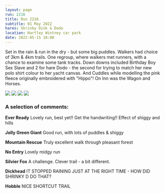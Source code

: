 ```yaml
---
layout: page
run: 2216
title: Run 2216
subtitle: 01 May 2022
hares: Shrinky Dink & Dodo
location: Hartley Wintney car park
date: 2022-05-15 18:00
---
```


Set in the rain & run in the dry - but some big puddles. Walkers had choice of 3km & 4km trails. One regroup, where walkers met runners, with a chance to examine some tank tracks. Down downs included Birthday Boy Sex Slave and 2 for hare Dodo - the second for trying to match her new polo shirt colour to her yacht canvas. And Cuddles while modelling the pink fleece originally embroidered with "Hippo"!
On Inn was the Wagon and Horses.

<img src="{{ '/assets/img/scribe/2216/2216-1.jpg' | prepend: site.baseurl }}" class="post-img">
<img src="{{ '/assets/img/scribe/2216/2216-2.jpg' | prepend: site.baseurl }}" class="post-img">
<img src="{{ '/assets/img/scribe/2216/2216-3.jpg' | prepend: site.baseurl }}" class="post-img">
<img src="{{ '/assets/img/scribe/2216/2216-4.jpg' | prepend: site.baseurl }}" class="post-img">

### A selection of comments:

__Ever Ready__ Lovely run, best yet!! Get the handwriting!! Effect of shiggy and hills

__Jolly Green Giant__ Good run, with lots of puddles & shiggy

__Mountain Rescue__ Truly excellent walk through pleasant forest

__No Entry__ Lovely midgy run

__Silvier Fox__ A challenge. Clever trail - a bit different.

__Dickhead__ IT STOPPED RAINING JUST AT THE RIGHT TIME - HOW DID SHRINKY D DO THAT?

__Hobble__ NICE SHORTCUT TRAIL
